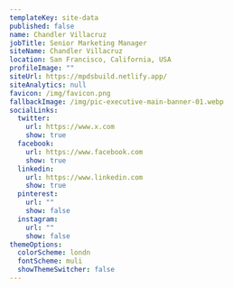 ```yaml
---
templateKey: site-data
published: false
name: Chandler Villacruz
jobTitle: Senior Marketing Manager
siteName: Chandler Villacruz
location: San Francisco, California, USA
profileImage: ""
siteUrl: https://mpdsbuild.netlify.app/
siteAnalytics: null
favicon: /img/favicon.png
fallbackImage: /img/pic-executive-main-banner-01.webp
socialLinks:
  twitter:
    url: https://www.x.com
    show: true
  facebook:
    url: https://www.facebook.com
    show: true
  linkedin:
    url: https://www.linkedin.com
    show: true
  pinterest:
    url: ""
    show: false
  instagram:
    url: ""
    show: false
themeOptions:
  colorScheme: londn
  fontScheme: muli
  showThemeSwitcher: false
---
```

